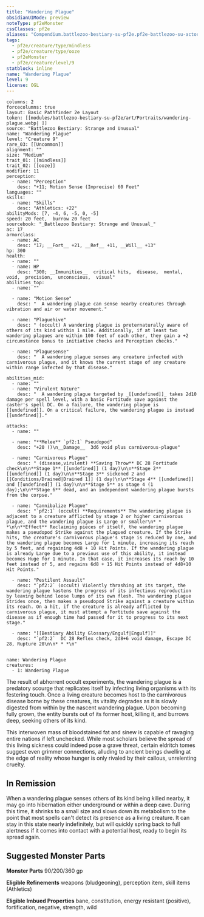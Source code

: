 ```yaml
---
title: "Wandering Plague"
obsidianUIMode: preview
noteType: pf2eMonster
cssClasses: pf2e
aliases: "Compendium.battlezoo-bestiary-su-pf2e.pf2e-battlezoo-su-actors.Actor.LzFl4AQPfJa3jXcy" 
tags:
  - pf2e/creature/type/mindless
  - pf2e/creature/type/ooze
  - pf2eMonster
  - pf2e/creature/level/9
statblock: inline
name: "Wandering Plague"
level: 9
license: OGL
---
```


```statblock
columns: 2
forcecolumns: true
layout: Basic Pathfinder 2e Layout
token: [[modules/battlezoo-bestiary-su-pf2e/art/Portraits/wandering-plague.webp| ]]
source: "Battlezoo Bestiary: Strange and Unusual"
name: "Wandering Plague"
level: "Creature 9"
rare_03: [[Uncommon]]
alignment: ""
size: "Medium"
trait_01: [[mindless]]
trait_02: [[ooze]]
modifier: 11
perception:
  - name: "Perception"
    desc: "+11; Motion Sense (Imprecise) 60 Feet"
languages: ""
skills:
  - name: "Skills"
    desc: "Athletics: +22"
abilityMods: [7, -4, 6, -5, 0, -5]
speed: 20 feet,  burrow 20 feet
sourcebook: "_Battlezoo Bestiary: Strange and Unusual_"
ac: 17
armorclass:
  - name: AC
    desc: "17; __Fort__ +21, __Ref__ +11, __Will__ +13"
hp: 300
health:
  - name: ""
  - name: HP
    desc: "300; __Immunities__  critical hits,  disease,  mental,  void,  precision,  unconscious,  visual"
abilities_top:
  - name: ""

  - name: "Motion Sense"
    desc: "  A wandering plague can sense nearby creatures through vibration and air or water movement."

  - name: "Plaguehive"
    desc: " (occult) A wandering plague is preternaturally aware of others of its kind within 1 mile. Additionally, if at least two wandering plagues are within 100 feet of each other, they gain a +2 circumstance bonus to initiative checks and Perception checks."

  - name: "Plaguesense"
    desc: "  A wandering plague senses any creature infected with carnivorous plague, and it knows the current stage of any creature within range infected by that disease."

abilities_mid:
  - name: ""
  - name: "Virulent Nature"
    desc: "  A wandering plague targeted by _[[undefined]]_ takes 2d10 damage per spell level, with a basic Fortitude save against the caster's spell DC. On a failure, the wandering plague is [[undefined]]. On a critical failure, the wandering plague is instead [[undefined]]."

attacks:
  - name: ""

  - name: "**Melee** `pf2:1` Pseudopod"
    desc: "+20 ()\n__Damage__  3d6 void plus carnivorous-plague"

  - name: "Carnivorous Plague"
    desc: " (disease,virulent) **Saving Throw** DC 28 Fortitude check\n\n**Stage 1** [[undefined]] (1 day)\n\n**Stage 2** [[undefined]] (1 day)\n\n**Stage 3** sickened 2 and [[Conditions/Drained|Drained 1]] (1 day)\n\n**Stage 4** [[undefined]] and [[undefined]] (1 day)\n\n**Stage 5** as stage 4 (1 day);\n\n**Stage 6** dead, and an independent wandering plague bursts from the corpse."

  - name: "Cannibalize Plague"
    desc: "`pf2:1` (occult) **Requirements** The wandering plague is adjacent to a creature afflicted by stage 2 or higher carnivorous plague, and the wandering plague is Large or smaller\n* * *\n\n**Effect** Reclaiming pieces of itself, the wandering plague makes a pseudopod Strike against the plagued creature. If the Strike hits, the creature's carnivorous plague's stage is reduced by one, and the wandering plague becomes Large for 1 minute, increasing its reach by 5 feet, and regaining 4d8 + 10 Hit Points. If the wandering plague is already Large due to a previous use of this ability, it instead becomes Huge for 1 minute. In that case, it increases its reach by 10 feet instead of 5, and regains 6d8 + 15 Hit Points instead of 4d8+10 Hit Points."

  - name: "Pestilent Assault"
    desc: "`pf2:2` (occult) Violently thrashing at its target, the wandering plague hastens the progress of its infectious reproduction by leaving behind loose lumps of its own flesh. The wandering plague Strides once, then makes a pseudopod Strike against a creature within its reach. On a hit, if the creature is already afflicted by carnivorous plague, it must attempt a Fortitude save against the disease as if enough time had passed for it to progress to its next stage."

  - name: "[[Bestiary Ability Glossary/Engulf|Engulf]]"
    desc: "`pf2:2`  DC 28 Reflex check, 2d8+6 void damage, Escape DC 28, Rupture 20\n\n* * *\n"
 
```

```encounter-table
name: Wandering Plague
creatures:
  - 1: Wandering Plague
```



The result of abhorrent occult experiments, the wandering plague is a predatory scourge that replicates itself by infecting living organisms with its festering touch. Once a living creature becomes host to the carnivorous disease borne by these creatures, its vitality degrades as it is slowly digested from within by the nascent wandering plague. Upon becoming fully grown, the entity bursts out of its former host, killing it, and burrows deep, seeking others of its kind.

This interwoven mass of bloodstained fat and sinew is capable of ravaging entire nations if left unchecked. While most scholars believe the spread of this living sickness could indeed pose a grave threat, certain eldritch tomes suggest even grimmer connections, alluding to ancient beings dwelling at the edge of reality whose hunger is only rivaled by their callous, unrelenting cruelty.

## In Remission

When a wandering plague senses others of its kind being killed nearby, it may go into hibernation either underground or within a deep cave. During this time, it shrinks to a small size and slows down its metabolism to the point that most spells can't detect its presence as a living creature. It can stay in this state nearly indefinitely, but will quickly spring back to full alertness if it comes into contact with a potential host, ready to begin its spread again.

## Suggested Monster Parts

**Monster Parts** 90/200/360 gp

**Eligible Refinements** weapons (bludgeoning), perception item, skill items (Athletics)

**Eligible Imbued Properties** bane, constitution, energy resistant (positive), fortification, negative, strength, wild
